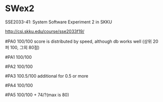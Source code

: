 # SWex2
SSE2033-41: System Software Experiment 2 in SKKU

http://csi.skku.edu/course/sse2033f19/

#PA0 100/100 
score is distributed by speed, although db works well (상위 20퍼 100, 그외 80점)

#PA1 100/100

#PA2 100/100

#PA3 100.5/100 additional for 0.5 or more

#PA4 100/100

#PA5 100/100 + 74/?(max is 80)
